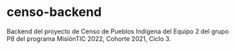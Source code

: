 # censo-backend

Backend del proyecto de Censo de Pueblos Indígena del Equipo 2 del grupo P8 del programa MisiónTIC 2022, Cohorte 2021, Ciclo 3.